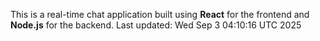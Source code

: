 This is a real-time chat application built using **React** for the frontend and **Node.js** for the backend.
Last updated: Wed Sep  3 04:10:16 UTC 2025

